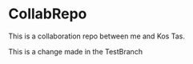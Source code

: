 # CollabRepo
This is a collaboration repo between me and Kos Tas.

This is a change made in the TestBranch
